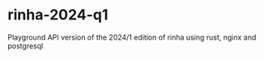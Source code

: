 # rinha-2024-q1
Playground API version of the 2024/1 edition of rinha using rust, nginx and postgresql
